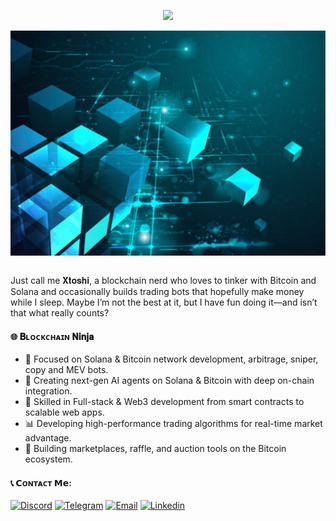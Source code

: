 <div align="center">
    <p align='center'>
  <img src='https://github-widgetbox.vercel.app/api/profile?username=xtoshi999&theme=metropolis&data=followers,repositories,stars,commits' />
</p>
    <img width="1850" height="360" align="center" src="./blockchain.jpg" alt="EvilG-MC"/>
</div>
<br/>
<p align="left">
    Just call me 𝐗𝐭𝐨𝐬𝐡𝐢, a blockchain nerd who loves to tinker with Bitcoin and Solana and occasionally builds trading bots that hopefully make money while I sleep. Maybe I’m not the best at it, but I have fun doing it—and isn’t that what really counts?
</p> 

#### 🌐 𝐁ʟᴏᴄᴋᴄʜᴀɪɴ 𝐍𝐢𝐧𝐣𝐚

- 🎯 Focused on Solana & Bitcoin network development, arbitrage, sniper, copy and MEV bots.
- 🧠 Creating next-gen AI agents on Solana & Bitcoin with deep on-chain integration.
- 🌱 Skilled in Full-stack & Web3 development from smart contracts to scalable web apps.
- 📊 Developing high-performance trading algorithms for real-time market advantage.
- 💼 Building marketplaces, raffle, and auction tools on the Bitcoin ecosystem.

#### 📞 𝗖ᴏɴᴛᴀᴄᴛ 𝗠𝗲:

<p> 
    <a href="https://discord.gg/tsVM4q4m" target="_blank"><img alt="Discord"
        src="https://img.shields.io/badge/Discord-7289DA?style=for-the-badge&logo=discord&logoColor=white"/></a>
    <a href="https://t.me/xtoshi999" target="_blank"><img alt="Telegram"
        src="https://img.shields.io/badge/Telegram-26A5E4?style=for-the-badge&logo=telegram&logoColor=white"/></a>
    <a href="mailto:davidgalvao555@gmail.com" target="_blank"><img alt="Email"
        src="https://img.shields.io/badge/Email-00599c?style=for-the-badge&logo=gmail&logoColor=white"/></a>
    <a href="https://www.linkedin.com/in/andrew-gould-53b97b361/" target="_blank"><img alt="Linkedin"
        src="https://img.shields.io/badge/LinkedIn-0077B5?style=for-the-badge&logo=linkedin&logoColor=white"/></a>
</p>

<!-- 

## 📊 GitHub Activities:

  <br>
  <p align="center">
    <a href="https://github.com/xtoshi999?tab=stars">
      <img align="left" src="https://github-readme-stats.vercel.app/api/top-langs/?username=xtoshi999&theme=gotham&layout=compact&hide_border=true" alt="@xtoshi999's github-readme-stats" height="180"/>
    </a>
    <a href="https://github.com/hcrypto7?tab=repositories">
      <img align="right" src="https://github-readme-stats-one-bice.vercel.app/api?username=xtoshi999&theme=gotham&show_icons=true&count_private=true&hide_border=true"  height="180" alt="@xtoshi999's github-readme-stats"  />
    </a>
    <br><br><br><br><br><br><br><br><br>
  </p> -->
##
<!--   <p align="center">
      <a href="https://wakatime.com/@xtoshi999">
          <img src="https://github-readme-activity-graph.vercel.app/graph?username=xtoshi999&theme=react-dark&hide_border=true&hide_title=false&area=true&custom_title=Total%20contribution%20graph%20in%20all%20repo" width="95%" alt="activity graph">
      </a>
  </p>
  <p align="center">
    <a href="https://github.com/xtoshi999?tab=achievements">
      <img src="https://github-profile-trophy.vercel.app/?username=xtoshi999&theme=onestar&no-frame=true&column=6&row=1" height="140px" alt="@Xtoshi's trophy stats"/>
    </a>
  </p> -->
